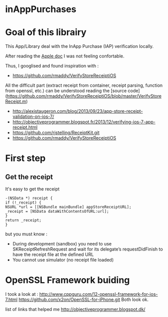 inAppPurchases
==============

# Goal of this librairy
This App/Library deal with the InApp Purchase (IAP) verification locally.

After reading the [Apple doc](https://developer.apple.com/library/ios/releasenotes/General/ValidateAppStoreReceipt/Chapters/ValidateLocally.html#//apple_ref/doc/uid/TP40010573-CH1-SW2) I was not feeling confortable.

Thus, I googlised and found inspiration with :

- https://github.com/rmaddy/VerifyStoreReceiptiOS

All the difficult part (extract receipt from container, receipt parsing, function from openssl, etc.) can be understood reading the [source code] (https://github.com/rmaddy/VerifyStoreReceiptiOS/blob/master/VerifyStoreReceipt.m)




- http://alexistaugeron.com/blog/2013/09/23/app-store-receipt-validation-on-ios-7/
- http://objectiveprogrammer.blogspot.fr/2013/12/verifying-ios-7-app-receipt.html
- https://github.com/rjstelling/ReceiptKit.git
- https://github.com/rmaddy/VerifyStoreReceiptiOS

# First step

## Get the receipt
It's easy to get the receipt

```
-(NSData *) receipt {
if (!_receipt) {
NSURL *url = [[NSBundle mainBundle] appStoreReceiptURL];
_receipt = [NSData dataWithContentsOfURL:url];
}
return _receipt;
}
```

but you must know :
- During development (sandbox) you need to use SKReceiptRefreshRequest and wait for its delegate’s requestDidFinish to have the receipt file at the defined URL
- You cannot use simulator (no receipt file loaded)


# OpenSSL Framework buiding

I took a look at :
http://www.cppguru.com/12-openssl-framework-for-ios-7.html
https://github.com/x2on/OpenSSL-for-iPhone.git
Both look ok.




list of links that helped me
http://objectiveprogrammer.blogspot.dk/
